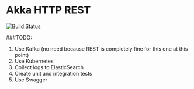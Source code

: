 # Akka HTTP REST

[![Build Status](https://travis-ci.org/pvoznenko/akka-http-rest-example.svg)](https://travis-ci.org/ZheniaTrochun/data-service.svg?branch=master)

###TODO: 
1. ~~Use Kafka~~ (no need because REST is completely fine for this one at this point)
2. Use Kubernetes
3. Collect logs to ElasticSearch
4. Create unit and integration tests
5. Use Swagger